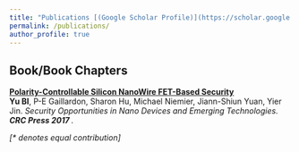 ```yaml
---
title: "Publications [(Google Scholar Profile)](https://scholar.google.com/citations?user=c6cEeigAAAAJ&hl=en)"
permalink: /publications/
author_profile: true
---
```


## Book/Book Chapters

<b>[Polarity-Controllable Silicon NanoWire FET-Based Security](https://www.taylorfrancis.com/books/9781315265056/chapters/10.1201/9781315265056-8)</b> <br> 
<b>Yu BI</b>, P-E Gaillardon, Sharon Hu, Michael Niemier, Jiann-Shiun Yuan, Yier Jin.
<i>Security Opportunities in Nano Devices and Emerging Technologies. <b>CRC Press 2017 </b>.





[\* denotes equal contribution]
